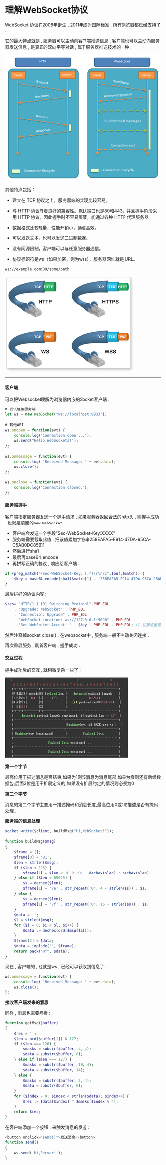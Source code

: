 # 理解WebSocket协议

WebSocket 协议在2008年诞生 , 2011年成为国际标准 . 所有浏览器都已经支持了 .

它的最大特点就是 , 服务器可以主动向客户端推送信息 , 客户端也可以主动向服务器发送信息 , 是真正的双向平等对话 , 属于服务器推送技术的一种 .

![](/assets/websocket.png)

其他特点包括：

* 建立在 TCP 协议之上，服务器端的实现比较容易。

* 与 HTTP 协议有着良好的兼容性。默认端口也是80和443，并且握手阶段采用 HTTP 协议，因此握手时不容易屏蔽，能通过各种 HTTP 代理服务器。

* 数据格式比较轻量，性能开销小，通信高效。

* 可以发送文本，也可以发送二进制数据。

* 没有同源限制，客户端可以与任意服务器通信。

* 协议标识符是ws（如果加密，则为wss），服务器网址就是 URL。

```
ws://example.com:80/some/path
```

![](/assets/wws.png)

---

#### 客户端

可以把Websocket理解为浏览器内嵌的Socket客户端 .

```js
# 尝试连接服务端
let ws = new WebSocket("ws://localhost:9933");

# 其他API
ws.onopen = function(evt) {
    console.log("Connection open ...");
    ws.send("Hello WebSockets!");
};

ws.onmessage = function(evt) {
    console.log( "Received Message: " + evt.data);
    ws.close();
};

ws.onclose = function(evt) {
    console.log("Connection closed.");
};
```

#### 服务端握手

客户端指定服务器发送一个握手请求 , 如果服务器返回合法的http头 , 则握手成功 . 也就是前面的`new WebSocket`

* 客户端会发送一个字段“Sec-WebSocket-Key:XXXX”
* 服务端需要截取此值 . 把该值累加字符串258EAFA5-E914-47DA-95CA-C5AB0DC85B11
* 然后进行sha1
* 最后再base64\_encode
* 再拼写正确的协议 , 响应给客户端 . 

```php
if (preg_match("/Sec-WebSocket-Key: (.*)\r\n/i",$buf,$match)) {
    $key = base64_encode(sha1($match[1] . '258EAFA5-E914-47DA-95CA-C5AB0DC85B11',true));
}
```

最后拼好的协议内容 :

```php
$res= "HTTP/1.1 101 Switching Protocol".PHP_EOL
    . "Upgrade: WebSocket" . PHP_EOL
    . "Connection: Upgrade" . PHP_EOL
    . "WebSocket-Location: ws://127.0.0.1:9090" . PHP_EOL
    . "Sec-WebSocket-Accept: " . $key . PHP_EOL . PHP_EOL; // 注意这里是两个换行
```

然后注释掉socket\_close\(\) , 在websocket中 , 服务端一般不主动关闭连接 .

再次重启服务 , 刷新客户端 , 握手成功 .

#### 交互过程

握手成功后的交互 , 就稍微复杂一些了 :

![](/assets/websockjaohu.png)

**第一个字节**

最高位用于描述消息是否结束,如果为1则该消息为消息尾部,如果为零则还有后续数据包;后面3位是用于扩展定义的,如果没有扩展约定的情况则必须为0

**第二个字节**

消息的第二个字节主要用一描述掩码和消息长度,最高位用0或1来描述是否有掩码处理 .

**服务端的信息处理**

```php
socket_write($client, buildMsg("Hi,WebSocket!"));

function buildMsg($msg)
{
    $frame = [];
    $frame[0] = '81';
    $len = strlen($msg);
    if ($len < 126) {
        $frame[1] = $len < 16 ? '0' . dechex($len) : dechex($len);
    } else if ($len < 65025) {
        $s = dechex($len);
        $frame[1] = '7e' . str_repeat('0', 4 - strlen($s)) . $s;
    } else {
        $s = dechex($len);
        $frame[1] = '7f' . str_repeat('0', 16 - strlen($s)) . $s;
    }
    $data = '';
    $l = strlen($msg);
    for ($i = 0; $i < $l; $i++) {
        $data .= dechex(ord($msg{$i}));
    }
    $frame[2] = $data;
    $data = implode('', $frame);
    return pack("H*", $data);
}
```

现在 , 客户端的 , 也就是ws , 已经可以获取到信息了 :

```js
ws.onmessage = function(evt) {
    console.log( "Received Message: " + evt.data);
    ws.close();
};
```

**接收客户端发来的消息**

同样 , 消息也需要解析 : 

```php
function getMsg($buffer)
{
    $res = '';
    $len = ord($buffer[1]) & 127;
    if ($len === 126) {
        $masks = substr($buffer, 4, 4);
        $data = substr($buffer, 8);
    } else if ($len === 127) {
        $masks = substr($buffer, 10, 4);
        $data = substr($buffer, 14);
    } else {
        $masks = substr($buffer, 2, 4);
        $data = substr($buffer, 6);
    }
    for ($index = 0; $index < strlen($data); $index++) {
        $res .= $data[$index] ^ $masks[$index % 4];
    }
    return $res;
}
```

在客户端添加一个按钮 , 来触发消息的发送 : 

```js
<button onclick="send()">发送消息</button>
function send()
{
    ws.send('Hi,Server!');
}
```



